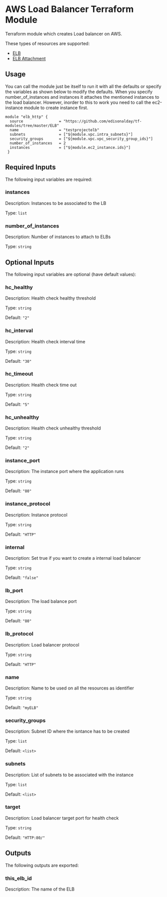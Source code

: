 
# AWS Load Balancer Terraform Module 

Terraform module which creates Load balancer on AWS.

These types of resources are supported:

* [ELB](https://www.terraform.io/docs/providers/aws/r/elb.html)
* [ELB Attachment](https://www.terraform.io/docs/providers/aws/r/elb_attachment.html)

## Usage

You can call the module just be itself to run it with all the defaults or specify the 
variables as shown below to modify the defaults. When you specify number_of_instances and instances it attaches the mentioned instances to the load balancer. However, inorder to this to work you need to call the ec2-instance module to create instance first.

```
module "elb_http" {
  source 				= "https://github.com/edisonalday/tf-modules/tree/master/ELB"
  name                	= "testprojectelb"
  subnets             	= ["${module.vpc.intra_subnets}"]
  security_groups     	= ["${module.vpc.vpc_security_group_ids}"]
  number_of_instances 	= 2
  instances           	= ["${module.ec2_instance.ids}"]
 }
```

## Required Inputs

The following input variables are required:

### instances

Description: Instances to be associated to the LB

Type: `list`

### number\_of\_instances

Description: Number of instances to attach to ELBs

Type: `string`

## Optional Inputs

The following input variables are optional (have default values):

### hc\_healthy

Description: Health check healthy threshold

Type: `string`

Default: `"2"`

### hc\_interval

Description: Health check interval time

Type: `string`

Default: `"30"`

### hc\_timeout

Description: Health check time out

Type: `string`

Default: `"5"`

### hc\_unhealthy

Description: Health check unhealthy threshold

Type: `string`

Default: `"2"`

### instance\_port

Description: The instance port where the application runs

Type: `string`

Default: `"80"`

### instance\_protocol

Description: Instance protocol

Type: `string`

Default: `"HTTP"`

### internal

Description: Set true if you want to create a internal load balancer

Type: `string`

Default: `"false"`

### lb\_port

Description: The load balance port

Type: `string`

Default: `"80"`

### lb\_protocol

Description: Load balancer protocol

Type: `string`

Default: `"HTTP"`

### name

Description: Name to be used on all the resources as identifier

Type: `string`

Default: `"myELB"`

### security\_groups

Description: Subnet ID where the isntance has to be created

Type: `list`

Default: `<list>`

### subnets

Description: List of subnets to be associated with the instance

Type: `list`

Default: `<list>`

### target

Description: Load balancer target port for health check

Type: `string`

Default: `"HTTP:80/"`

## Outputs

The following outputs are exported:

### this\_elb\_id

Description: The name of the ELB